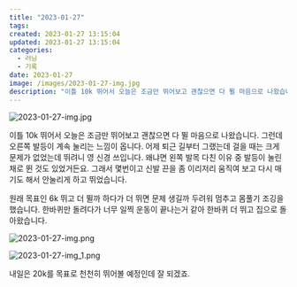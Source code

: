 ```yaml
---
title: "2023-01-27"
tags:
created: 2023-01-27 13:15:04
updated: 2023-01-27 13:15:04
categories:
  - 러닝
  - 기록
date: 2023-01-27
image: /images/2023-01-27-img.jpg
description: "이틀 10k 뛰어서 오늘은 조금만 뛰어보고 괜찮으면 다 뛸 마음으로 나왔습니다. 그런데 오른쪽 발등이 계속 눌리는 느낌이 옵니다. 어제 퇴근 길부터 그랬는데 걸을 때는 크게 문제가 없었는데 뛰려니 영 신경 쓰입니다. 왜냐면 왼쪽 발목 다친 이유 중 발등이 눌린 채로 뛴 것도 있었거든요."
---
```


![2023-01-27-img.jpg](/images/2023-01-27-img.jpg)
 
 

이틀 10k 뛰어서 오늘은 조금만 뛰어보고 괜찮으면 다 뛸 마음으로 나왔습니다. 그런데 오른쪽 발등이 계속 눌리는 느낌이 옵니다. 어제 퇴근 길부터 그랬는데 걸을 때는 크게 문제가 없었는데 뛰려니 영 신경 쓰입니다. 왜냐면 왼쪽 발목 다친 이유 중 발등이 눌린 채로 뛴 것도 있었거든요. 그래서 몇번이고 신발 끈을 좀 이리저리 움직여 보고 다시 매기도 해서 안눌리게 하고 뛰었습니다.

원래 목표인 6k 뛰고 더 뛸까 하다가 더 뛰면 문제 생길까 두려워 멈추고 몸풀기 조깅을 했습니다. 한바퀴만 돌려다가 너무 일찍 운동이 끝나는거 같아 한바퀴 더 뛰고 집으로 돌아왔습니다.

 
 ![2023-01-27-img.png](/images/2023-01-27-img.png)
 
 

 
 ![2023-01-27-img_1.png](/images/2023-01-27-img_1.png)
 
 

내일은 20k를 목표로 천천히 뛰어볼 예정인데 잘 되겠죠.
